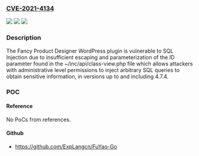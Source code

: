 ### [CVE-2021-4134](https://cve.mitre.org/cgi-bin/cvename.cgi?name=CVE-2021-4134)
![](https://img.shields.io/static/v1?label=Product&message=Fancy%20Product%20Designer%20&color=blue)
![](https://img.shields.io/static/v1?label=Version&message=4.7.4%3C%3D%204.7.4%20&color=brighgreen)
![](https://img.shields.io/static/v1?label=Vulnerability&message=CWE-89%20SQL%20Injection&color=brighgreen)

### Description

The Fancy Product Designer WordPress plugin is vulnerable to SQL Injection due to insufficient escaping and parameterization of the ID parameter found in the ~/inc/api/class-view.php file which allows attackers with administrative level permissions to inject arbitrary SQL queries to obtain sensitive information, in versions up to and including 4.7.4.

### POC

#### Reference
No PoCs from references.

#### Github
- https://github.com/ExpLangcn/FuYao-Go

